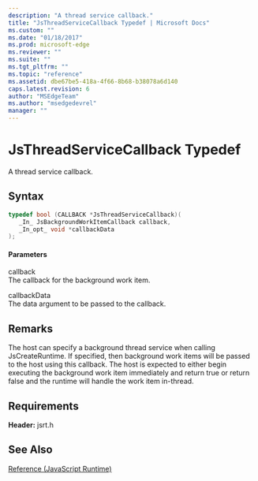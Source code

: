 ```yaml
---
description: "A thread service callback."
title: "JsThreadServiceCallback Typedef | Microsoft Docs"
ms.custom: ""
ms.date: "01/18/2017"
ms.prod: microsoft-edge
ms.reviewer: ""
ms.suite: ""
ms.tgt_pltfrm: ""
ms.topic: "reference"
ms.assetid: dbe67be5-418a-4f66-8b68-b38078a6d140
caps.latest.revision: 6
author: "MSEdgeTeam"
ms.author: "msedgedevrel"
manager: ""
---
```

# JsThreadServiceCallback Typedef
A thread service callback.  
  
## Syntax  
  
```cpp  
typedef bool (CALLBACK *JsThreadServiceCallback)(  
   _In_ JsBackgroundWorkItemCallback callback,  
   _In_opt_ void *callbackData  
);  
```  
  
#### Parameters  
 callback  
 The callback for the background work item.  
  
 callbackData  
 The data argument to be passed to the callback.  
  
## Remarks  
 The host can specify a background thread service when calling JsCreateRuntime. If specified, then background work items will be passed to the host using this callback. The host is expected to either begin executing the background work item immediately and return true or return false and the runtime will handle the work item in-thread.  
  
## Requirements  
 **Header:** jsrt.h  
  
## See Also  
 [Reference (JavaScript Runtime)](../chakra-hosting/reference-javascript-runtime.md)
